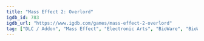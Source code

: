 ```yaml
---
title: "Mass Effect 2: Overlord"
igdb_id: 783
igdb_url: "https://www.igdb.com/games/mass-effect-2-overlord"
tag: ["DLC / Addon", "Mass Effect", "Electronic Arts", "BioWare", "BioWare Montréal", "Shooter", "Role-playing (RPG)", "Single player", "Third person", "Science fiction"]
---
```

